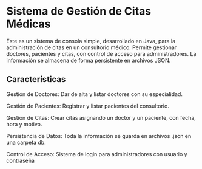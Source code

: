 # Sistema de Gestión de Citas Médicas
 Este es un sistema de consola simple, desarrollado en Java, para la administración de citas en un consultorio médico. Permite gestionar doctores, pacientes y citas, con control de acceso para administradores. La información se almacena de forma persistente en archivos JSON.

## Características 
Gestión de Doctores: Dar de alta y listar doctores con su especialidad.

Gestión de Pacientes: Registrar y listar pacientes del consultorio.

Gestión de Citas: Crear citas asignando un doctor y un paciente, con fecha, hora y motivo.

Persistencia de Datos: Toda la información se guarda en archivos .json en una carpeta db.

Control de Acceso: Sistema de login para administradores con usuario y contraseña
